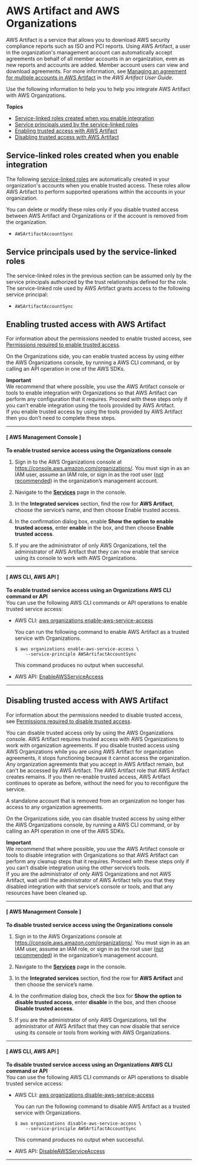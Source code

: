 # AWS Artifact and AWS Organizations<a name="services-that-can-integrate-artifact"></a>

AWS Artifact is a service that allows you to download AWS security compliance reports such as ISO and PCI reports\. Using AWS Artifact, a user in the organization's management account can automatically accept agreements on behalf of all member accounts in an organization, even as new reports and accounts are added\. Member account users can view and download agreements\. For more information, see [Managing an agreement for multiple accounts in AWS Artifact](https://docs.aws.amazon.com/artifact/latest/ug/manage-org-agreement.html) in the *AWS Artifact User Guide*\.

Use the following information to help you to help you integrate AWS Artifact with AWS Organizations\.

**Topics**
+ [Service\-linked roles created when you enable integration](#integrate-enable-slr-artifact)
+ [Service principals used by the service\-linked roles](#integrate-enable-svcprin-artifact)
+ [Enabling trusted access with AWS Artifact](#integrate-enable-ta-artifact)
+ [Disabling trusted access with AWS Artifact](#integrate-disable-ta-artifact)

## Service\-linked roles created when you enable integration<a name="integrate-enable-slr-artifact"></a>

The following [service\-linked roles](https://docs.aws.amazon.com/IAM/latest/UserGuide/using-service-linked-roles.html) are automatically created in your organization's accounts when you enable trusted access\. These roles allow AWS Artifact to perform supported operations within the accounts in your organization\.

You can delete or modify these roles only if you disable trusted access between AWS Artifact and Organizations or if the account is removed from the organization\.
+ `AWSArtifactAccountSync`

## Service principals used by the service\-linked roles<a name="integrate-enable-svcprin-artifact"></a>

The service\-linked roles in the previous section can be assumed only by the service principals authorized by the trust relationships defined for the role\. The service\-linked role used by AWS Artifact grants access to the following service principal:
+ `AWSArtifactAccountSync`

## Enabling trusted access with AWS Artifact<a name="integrate-enable-ta-artifact"></a>

For information about the permissions needed to enable trusted access, see [Permissions required to enable trusted access](orgs_integrate_services.md#orgs_trusted_access_perms)\.

On the Organizations side, you can enable trusted access by using either the AWS Organizations console, by running a AWS CLI command, or by calling an API operation in one of the AWS SDKs\.

**Important**  
We recommend that where possible, you use the AWS Artifact console or tools to enable integration with Organizations so that AWS Artifact can perform any configuration that it requires\. Proceed with these steps only if you can’t enable integration using the tools provided by AWS Artifact\.  
If you enable trusted access by using the tools provided by AWS Artifact then you don’t need to complete these steps\.

------
#### [ AWS Management Console ]

**To enable trusted service access using the Organizations console**

1. Sign in to the AWS Organizations console at [https://console\.aws\.amazon\.com/organizations/](https://console.aws.amazon.com/organizations/)\. You must sign in as an IAM user, assume an IAM role, or sign in as the root user \([not recommended](https://docs.aws.amazon.com/IAM/latest/UserGuide/best-practices.html#lock-away-credentials)\) in the organization’s management account\. 

1. Navigate to the **[Services](https://console.aws.amazon.com/organizations/home/services)** page in the console\.

1. In the **Integrated services** section, find the row for **AWS Artifact**, choose the service’s name, and then choose Enable trusted access\.

1. In the confirmation dialog box, enable **Show the option to enable trusted access**, enter **enable** in the box, and then choose **Enable trusted access**\.

1. If you are the administrator of only AWS Organizations, tell the administrator of AWS Artifact that they can now enable that service using its console to work with AWS Organizations\.

------
#### [ AWS CLI, AWS API ]

**To enable trusted service access using an Organizations AWS CLI command or API**  
You can use the following AWS CLI commands or API operations to enable trusted service access:
+ AWS CLI: [aws organizations enable\-aws\-service\-access](https://docs.aws.amazon.com/cli/latest/reference/organizations/enable-aws-service-access.html)

  You can run the following command to enable AWS Artifact as a trusted service with Organizations\.

  ```
  $ aws organizations enable-aws-service-access \ 
      --service-principle AWSArtifactAccountSync
  ```

  This command produces no output when successful\.
+ AWS API: [EnableAWSServiceAccess](https://docs.aws.amazon.com/organizations/latest/APIReference/API_EnableAWSServiceAccess.html)

------

## Disabling trusted access with AWS Artifact<a name="integrate-disable-ta-artifact"></a>

For information about the permissions needed to disable trusted access, see [Permissions required to disable trusted access](orgs_integrate_services.md#orgs_trusted_access_disable_perms)\.

You can disable trusted access only by using the AWS Organizations console\. AWS Artifact requires trusted access with AWS Organizations to work with organization agreements\. If you disable trusted access using AWS Organizations while you are using AWS Artifact for organization agreements, it stops functioning because it cannot access the organization\. Any organization agreements that you accept in AWS Artifact remain, but can't be accessed by AWS Artifact\. The AWS Artifact role that AWS Artifact creates remains\. If you then re\-enable trusted access, AWS Artifact continues to operate as before, without the need for you to reconfigure the service\. 

A standalone account that is removed from an organization no longer has access to any organization agreements\.

On the Organizations side, you can disable trusted access by using either the AWS Organizations console, by running a AWS CLI command, or by calling an API operation in one of the AWS SDKs\.

**Important**  
We recommend that where possible, you use the AWS Artifact console or tools to disable integration with Organizations so that AWS Artifact can perform any cleanup steps that it requires\. Proceed with these steps only if you can’t disable integration using the other service’s tools\.  
If you are the administrator of only AWS Organizations and not AWS Artifact, wait until the administrator of AWS Artifact tells you that they disabled integration with that service’s console or tools, and that any resources have been cleaned up\.

------
#### [ AWS Management Console ]

**To disable trusted service access using the Organizations console**

1. Sign in to the AWS Organizations console at [https://console\.aws\.amazon\.com/organizations/](https://console.aws.amazon.com/organizations/)\. You must sign in as an IAM user, assume an IAM role, or sign in as the root user \([not recommended](https://docs.aws.amazon.com/IAM/latest/UserGuide/best-practices.html#lock-away-credentials)\) in the organization’s management account\. 

1. Navigate to the **[Services](https://console.aws.amazon.com/organizations/home/services)** page in the console\.

1. In the **Integrated services** section, find the row for **AWS Artifact** and then choose the service’s name\.

1. In the confirmation dialog box, check the box for **Show the option to disable trusted access**, enter **disable** in the box, and then choose **Disable trusted access**\.

1. If you are the administrator of only AWS Organizations, tell the administrator of AWS Artifact that they can now disable that service using its console or tools from working with AWS Organizations\.

------
#### [ AWS CLI, AWS API ]

**To disable trusted service access using an Organizations AWS CLI command or API**  
You can use the following AWS CLI commands or API operations to disable trusted service access:
+ AWS CLI: [aws organizations disable\-aws\-service\-access](https://docs.aws.amazon.com/cli/latest/reference/organizations/disable-aws-service-access.html)

  You can run the following command to disable AWS Artifact as a trusted service with Organizations\.

  ```
  $ aws organizations disable-aws-service-access \
      --service-principle AWSArtifactAccountSync
  ```

  This command produces no output when successful\.
+ AWS API: [DisableAWSServiceAccess](https://docs.aws.amazon.com/organizations/latest/APIReference/API_DisableAWSServiceAccess.html)

------